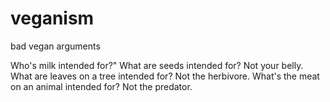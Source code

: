# veganism

bad vegan arguments

Who's milk intended for?"
What are seeds intended for? Not your belly.
What are leaves on a tree intended for? Not the herbivore.
What's the meat on an animal intended for? Not the predator.

